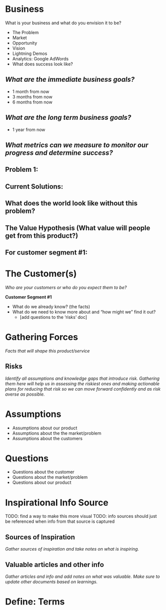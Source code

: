 # Business 

What is your business and what do you envision it to be?

* The Problem
* Market
* Opportunity
* Vision
* Lightning Demos
* Analytics: Google AdWords
* What does success look like?



*What are the immediate business goals?*
--------------------------------------
* 1 month from now
* 3 months from now
* 6 months from now

*What are the long term business goals?*
------
* 1 year from now

*What metrics can we measure to monitor our progress and determine success?*
-------------

## Problem 1: 

Current Solutions:
------------------

What does the world look like without this problem?
----------------------

## The Value Hypothesis (What value will people get from this product?)

For customer segment #1:
-------------------

# The Customer(s)
*Who are your customers or who do you expect them to be?*

**Customer Segment #1**

* What do we already know? (the facts)
* What do we need to know more about and “how might we” find it out?
  * [add questions to the ‘risks’ doc]

# Gathering Forces
*Facts that will shape this product/service*

## Risks

*Identify all assumptions and knowledge gaps that introduce risk. Gathering them here will help us in assessing the riskiest ones and making actionable plans for reducing that risk so we can move forward confidently and as risk averse as possible.*

# Assumptions

* Assumptions about our product
* Assumptions about the the market/problem
* Assumptions about the customers

# Questions

* Questions about the customer
* Questions about the market/problem
* Questions about our product

# Inspirational Info Source

TODO: find a way to make this more visual
TODO: info sources should just be referenced when info from that source is captured

Sources of Inspiration
----------------------
*Gather sources of inspiration and take notes on what is inspiring.*

Valuable articles and other info
------------
*Gather articles and info and add notes on what was valuable. Make sure to update other documents based on learnings.*

# Define: Terms